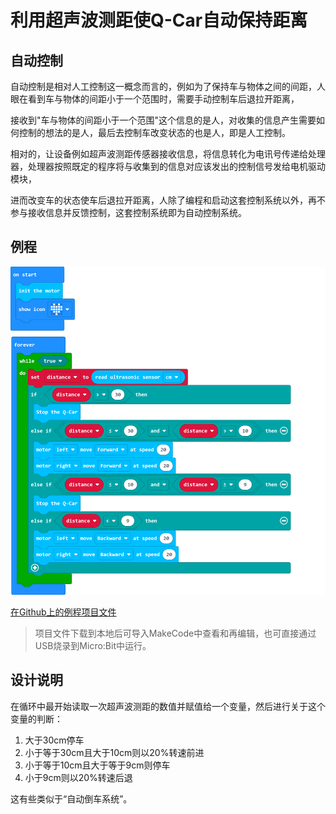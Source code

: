 # 利用超声波测距使Q-Car自动保持距离

## 自动控制

自动控制是相对人工控制这一概念而言的，例如为了保持车与物体之间的间距，人眼在看到车与物体的间距小于一个范围时，需要手动控制车后退拉开距离，

接收到"车与物体的间距小于一个范围"这个信息的是人，对收集的信息产生需要如何控制的想法的是人，最后去控制车改变状态的也是人，即是人工控制。

相对的，让设备例如超声波测距传感器接收信息，将信息转化为电讯号传递给处理器，处理器按照既定的程序将与收集到的信息对应该发出的控制信号发给电机驱动模块，

进而改变车的状态使车后退拉开距离，人除了编程和启动这套控制系统以外，再不参与接收信息并反馈控制，这套控制系统即为自动控制系统。

## 例程

<div align=center>
<img src="../assets/microbit-Qcar-demo_ultrasonic1..png" width="700"/>
</div>

[在Github上的例程项目文件](https://github.com/Wind-stormger/Makecode/blob/master/microbit-Qcar-demo_ultrasonic1.hex)

> 项目文件下载到本地后可导入MakeCode中查看和再编辑，也可直接通过USB烧录到Micro:Bit中运行。

## 设计说明

在循环中最开始读取一次超声波测距的数值并赋值给一个变量，然后进行关于这个变量的判断：

1. 大于30cm停车
2. 小于等于30cm且大于10cm则以20%转速前进
3. 小于等于10cm且大于等于9cm则停车
4. 小于9cm则以20%转速后退

这有些类似于“自动倒车系统”。